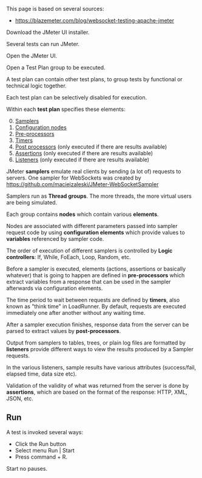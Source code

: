 
This page is based on several sources:
* https://blazemeter.com/blog/websocket-testing-apache-jmeter

Download the JMeter UI installer.

Several tests can run JMeter.

Open the JMeter UI.

<a name="TestPlan"></a>
Open a Test Plan group to be executed.

A test plan can contain other test plans, to group tests by functional or technical logic together.

Each test plan can be selectively disabled for execution.

Within each <strong>test plan</strong> specifies these elements:

0. <a href="#Samplers"> Samplers</a>
1. <a href="#Node"> Configuration nodes</a>
2. <a href="#Preprocessors"> Pre-processors</a>
3. <a href="#Timers">Timers</a>
5. <a href="#PreProcessors"> Post processors</a> (only executed if there are results available)
6. <a href="#Assertions"> Assertions</a> (only executed if there are results available)
7. <a href="#Listeners"> Listeners</a> (only executed if there are results available)




<a name="Samplers"></a>
JMeter <strong>samplers</strong> emulate real clients by sending (a lot of) requests to servers.
One sampler for WebSockets was created by 
https://github.com/maciejzaleski/JMeter-WebSocketSampler

<a name="ThreadGroups"></a>
Samplers run as <strong>Thread groups</strong>.
The more threads, the more virtual users are being simulated.

Each group contains <strong>nodes</strong> which contain various <strong>elements</strong>.

<a name="Nodes"></a>
Nodes are associated with 
different parameters passed into sampler request code by using 
<strong>configuration elements</strong> which provide values to
<strong>variables</strong> referenced by sampler code.

<a name="LogicControllers"></a>
The order of execution of different samplers is controlled by
<strong>Logic controllers</strong>: 
If, While, FoEach, Loop, Random, etc.


<a name="PreProcessors"></a>
Before a sampler is executed, elements (actions, assertions or basically whatever) that is going to happen 
are defined in <strong>pre-processors</strong> which
extract variables from a response that can be used in the sampler afterwards via configuration elements.

<a name="Timers"></a>
The time period to wait between requests are defined by <strong>timers</strong>,
also known as "think time" in LoadRunner.
By default, requests are executed immediately one after another without any waiting time.


<a name="PostProcessors"></a>
After a sampler execution finishes,
response data from the server can be parsed to extract values 
by <strong>post-processors</strong>.


<a name="Listeners"></a>
Output from samplers to tables, trees, or plain log files are formatted by
<strong>listeners</strong>
provide different ways to view the results produced by a Sampler requests. 

<a name="Attributes"></a>
In the various listeners,
sample results have various attributes (success/fail, elapsed time, data size etc).


<a name="Assertions"></a>
Validation of the validity of what was returned from the server is done by 
<strong>assertions</strong>, which are based on the format of the response:
HTTP, XML, JSON, etc.


## <a name="Run"> Run</a>
A test is invoked several ways:

* Click the Run button
* Select menu Run | Start
* Press command + R.

Start no pauses.



